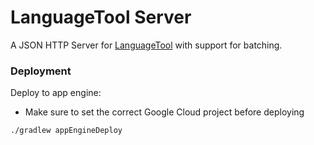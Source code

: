 # LanguageTool Server

A JSON HTTP Server for [LanguageTool](https://languagetool.org/) with support for batching.

### Deployment

Deploy to app engine:

- Make sure to set the correct Google Cloud project before deploying

```
./gradlew appEngineDeploy
```
